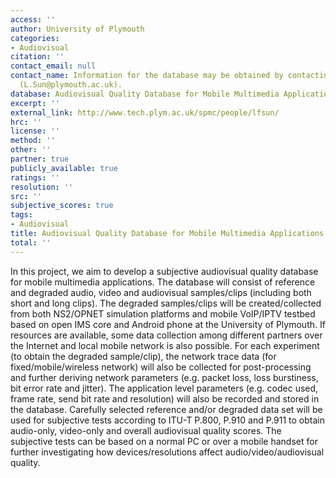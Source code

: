 ```yaml
---
access: ''
author: University of Plymouth
categories:
- Audiovisual
citation: ''
contact_email: null
contact_name: Information for the database may be obtained by contacting Lingfen Sun
  (L.Sun@plymouth.ac.uk).
database: Audiovisual Quality Database for Mobile Multimedia Applications (Proposal)
excerpt: ''
external_link: http://www.tech.plym.ac.uk/spmc/people/lfsun/
hrc: ''
license: ''
method: ''
other: ''
partner: true
publicly_available: true
ratings: ''
resolution: ''
src: ''
subjective_scores: true
tags:
- Audiovisual
title: Audiovisual Quality Database for Mobile Multimedia Applications (Proposal)
total: ''
---
```


In this project, we aim to develop a subjective audiovisual quality database for mobile multimedia applications. The database will consist of reference and degraded audio, video and audiovisual samples/clips (including both short and long clips). The degraded samples/clips will be created/collected from both NS2/OPNET simulation platforms and mobile VoIP/IPTV testbed based on open IMS core and Android phone at the University of Plymouth. If resources are available, some data collection among different partners over the Internet and local mobile network is also possible. For each experiment (to obtain the degraded sample/clip), the network trace data (for fixed/mobile/wireless network) will also be collected for post-processing and further deriving network parameters (e.g. packet loss, loss burstiness, bit error rate and jitter). The application level parameters (e.g. codec used, frame rate, send bit rate and resolution) will also be recorded and stored in the database.  Carefully selected reference and/or degraded data set will be used for subjective tests according to ITU-T P.800, P.910 and P.911 to obtain audio-only, video-only and overall audiovisual quality scores. The subjective tests can be based on a normal PC or over a mobile handset for further investigating how devices/resolutions affect audio/video/audiovisual quality.